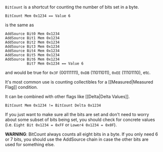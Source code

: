 `BitCount` is a shortcut for counting the number of bits set in a byte.

```
BitCount Mem 0x1234 == Value 6
```
is the same as
```
AddSource Bit0 Mem 0x1234
AddSource Bit1 Mem 0x1234
AddSource Bit2 Mem 0x1234
AddSource Bit3 Mem 0x1234
AddSource Bit4 Mem 0x1234
AddSource Bit5 Mem 0x1234
AddSource Bit6 Mem 0x1234
          Bit7 Mem 0x1234 == Value 6
```
and would be true for `0x3F` (00111111), `0xDB` (11011011), `0xEE` (11101110), etc.

It's most common use is counting collectibles for a [[Measured|Measured Flag]] condition.

It can be combined with other flags like [[Delta|Delta Values]].
```
BitCount Mem 0x1234 != BitCount Delta 0x1234
```

If you just want to make sure all the bits are set and don't need to worry about some subset of bits being set, you should check for concrete values (i.e. `Eight Bit 0x1234 = 0xFF` or `Lower4 0x1234 = 0x0F`).

**WARNING**: BitCount always counts all eight bits in a byte. If you only need 6 or 7 bits, you should use the AddSource chain in case the other bits are used for something else.